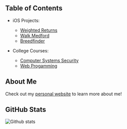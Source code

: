 ## Table of Contents
* iOS Projects:
  + [Weighted Returns](https://github.com/samhollingsworth/weighted-returns#readme)
  + [Walk Medford](https://github.com/walkMedfordiOS/iOSapp#readme)
  + [Breedfinder](https://github.com/samhollingsworth/BreedFinder#readme)

* College Courses:
  + [Computer Systems Security](https://github.com/samhollingsworth/Computer-Systems-Security)
  + [Web Progamming](https://github.com/samhollingsworth/Web-Programming)

## About Me

Check out my [personal website](https://samhollingsworth.github.io) to learn more about me!

## GitHub Stats
![Github stats](https://github-readme-stats.vercel.app/api?username=samhollingsworth)
